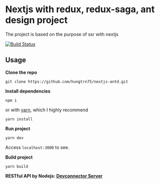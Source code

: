# Nextjs with redux, redux-saga, ant design project
The project is based on the purpose of ssr with nextjs 

[![Build Status](https://travis-ci.org/zeit/next.js.svg?branch=master)](https://travis-ci.org/zeit/next.js)
## Usage
**Clone the repo**
```
git clone https://github.com/hungtrn75/nextjs-antd.git
```

**Install dependencies**
```
npm i
```
or with [yarn](https://yarnpkg.com/), which I highly recommend
```
yarn install
```

**Run project**
```
yarn dev
```
Access `localhost:3000` to see.

**Build project**
```
yarn build
```
**RESTful API by Nodejs: [Devconnector Server](https://github.com/hungtrn75/Devconnector.git)**
